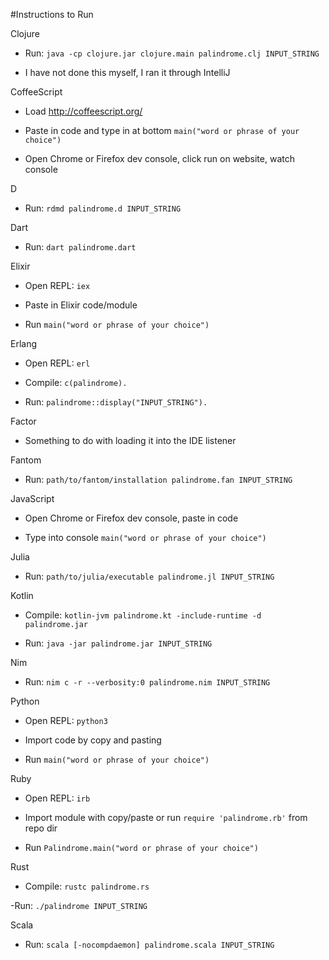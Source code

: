 #Instructions to Run

Clojure

- Run: `java -cp clojure.jar clojure.main palindrome.clj INPUT_STRING`

- I have not done this myself, I ran it through IntelliJ

CoffeeScript

- Load http://coffeescript.org/

- Paste in code and type in at bottom `main("word or phrase of your choice")`

- Open Chrome or Firefox dev console, click run on website, watch console

D
- Run: `rdmd palindrome.d INPUT_STRING`

Dart

- Run: `dart palindrome.dart`

Elixir

- Open REPL: `iex`

- Paste in Elixir code/module

- Run `main("word or phrase of your choice")`

Erlang

- Open REPL: `erl`

- Compile: `c(palindrome).`

- Run: `palindrome::display("INPUT_STRING").`

Factor

- Something to do with loading it into the IDE listener

Fantom

- Run: `path/to/fantom/installation palindrome.fan INPUT_STRING`

JavaScript

- Open Chrome or Firefox dev console, paste in code

- Type into console `main("word or phrase of your choice")`

Julia

- Run: `path/to/julia/executable palindrome.jl INPUT_STRING`

Kotlin

- Compile: `kotlin-jvm palindrome.kt -include-runtime -d palindrome.jar`

- Run: `java -jar palindrome.jar INPUT_STRING`

Nim

- Run: `nim c -r --verbosity:0 palindrome.nim INPUT_STRING`

Python

- Open REPL: `python3`

- Import code by copy and pasting

- Run `main("word or phrase of your choice")`

Ruby

- Open REPL: `irb`

- Import module with copy/paste or run `require 'palindrome.rb'` from repo dir

- Run `Palindrome.main("word or phrase of your choice")`

Rust

- Compile: `rustc palindrome.rs`

-Run: `./palindrome INPUT_STRING`

Scala

- Run: `scala [-nocompdaemon] palindrome.scala INPUT_STRING`

